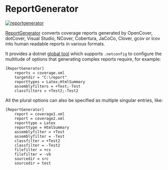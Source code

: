 # ReportGenerator

[![reportgenerator](https://img.shields.io/nuget/v/dotnet-reportgenerator-globaltool.svg?color=royalblue&label=reportgenerator)](https://nuget.org/packages/dotnet-reportgenerator-globaltool)

[ReportGenerator](https://github.com/danielpalme/ReportGenerator) converts coverage reports generated by OpenCover, dotCover, Visual Studio, NCover, Cobertura, JaCoCo, Clover, gcov or lcov into human readable reports in various formats.

It provides a dotnet [global tool](https://www.nuget.org/packages/dotnet-reportgenerator-globaltool/) 
which supports `.netconfig` to configure the multitude of options that generating complex reports 
require, for example:

```gitconfig
[ReportGenerator]
	reports = coverage.xml
	targetdir = "C:\report"
	reporttypes = Latex;HtmlSummary
	assemblyfilters = +Test;-Test
	classfilters = +Test2;-Test2
```

All the plural options can also be specified as multiple singular entries, like:

```gitconfig
[ReportGenerator]
	report = coverage1.xml
	report = coverage2.xml
	reporttype = Latex
	reporttype = HtmlSummary
	assemblyfilter = +Test
	assemblyfilter = -Test
	classfilter = +Test2
	classfilter = -Test2
	filefilter = +cs
	filefilter = -vb
	sourcedir = src
	sourcedir = test
```